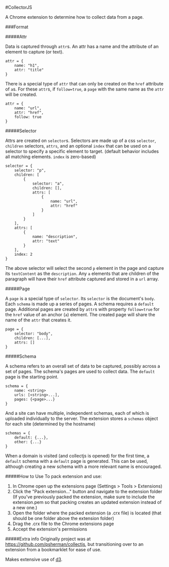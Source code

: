 #CollectorJS

A Chrome extension to determine how to collect data from a page. 

###Format

#####Attr

Data is captured through `attr`s. An attr has a name and the attribute of an element to capture (or text).

    attr = {
        name: "h1",
        attr: "title"
    }

There is a special type of `attr` that can only be created on the `href` attribute of `a`s. For these `attr`s, if `follow=true`, a `page` with the same name as the `attr` will be created.

    attr = {
        name: "url",
        attr: "href",
        follow: true
    }

#####Selector

Attrs are created on `selector`s. Selectors are made up of a css `selector`, `children` selectors, `attrs`, and an optional `index` that can be used on a selector to specify a specific element to target. (default behavior includes all matching elements. `index` is zero-based)

    selector = {
        selector: "p",
        children: [
            {
                selector: "a",
                children: [],
                attrs: [
                    {
                        name: "url",
                        attr: "href"
                    }
                ]
            }
        ],
        attrs: [
            {
                name: "description",
                attr: "text"
            }
        ],
        index: 2
    }

The above selector will select the second `p` element in the page and capture its `textContent` as the `description`. Any `a` elements that are children of the paragraph will have their `href` attribute captured and stored in a `url` array.

#####Page

A `page` is a special type of `selector`. Its `selector` is the document's `body`. Each `schema` is made up a series of pages. A schema requires a `default` page. Additional pages are created by `attr`s with property `follow=true` for the `href` value of an anchor (`a`) element. The created page will share the name of the `attr` that creates it.

    page = {
        selector: "body",
        children: [...],
        attrs: []
    }

#####Schema

A schema refers to an overall set of data to be captured, possibly across a set of pages. The schema's pages are used to collect data. The `default` page is the starting point.
    
    schema = {
        name: <string>
        urls: [<string>...],
        pages: {<page>...}
    }

And a site can have multiple, independent schemas, each of which is uploaded individually to the server. The extension stores a `schemas` object for each site (determined by the hostname)

    schemas = {
        default: {...},
        other: {...}
    }

When a domain is visited (and collectjs is opened) for the first time, a `default` schema with a `default` page is generated. This can be used, although creating a new schema with a more relevant name is encouraged.

#####How to Use
To pack extension and use:

1. In Chrome open up the extensions page (Settings > Tools > Extensions)
2. Click the "Pack extension..." button and navigate to the extension folder (If you've previously packed the extension, make sure to include the extension.pem so that packing creates an updated extension instead of a new one.)
3. Open the folder where the packed extension (a .crx file) is located (that should be one folder above the extension folder)
4. Drag the .crx file to the Chrome extensions page
5. Accept the extension's permissions

#####Extra info
Originally project was at https://github.com/psherman/collectjs, but transitioning over to an extension from a bookmarklet for ease of use.

Makes extensive use of [d3](http://d3js.org/).
